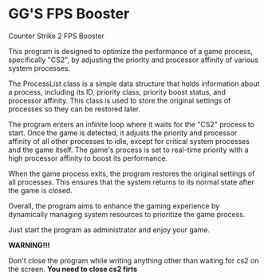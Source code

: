 # GG'S FPS Booster

Counter Strike 2 FPS Booster

This program is designed to optimize the performance of a game process, specifically "CS2", by adjusting the priority and processor affinity of various system processes.

The ProcessList class is a simple data structure that holds information about a process, including its ID, priority class, priority boost status, and processor affinity. This class is used to store the original settings of processes so they can be restored later.

The program enters an infinite loop where it waits for the "CS2" process to start. Once the game is detected, it adjusts the priority and processor affinity of all other processes to idle, except for critical system processes and the game itself. The game's process is set to real-time priority with a high processor affinity to boost its performance.

When the game process exits, the program restores the original settings of all processes. This ensures that the system returns to its normal state after the game is closed.

Overall, the program aims to enhance the gaming experience by dynamically managing system resources to prioritize the game process.

Just start the program as administrator and enjoy your game.

**WARNING!!!**

Don't close the program while writing anything other than waiting for cs2 on the screen.
**You need to close cs2 firts**
